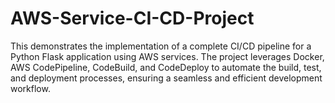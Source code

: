 # AWS-Service-CI-CD-Project
This demonstrates the implementation of a complete CI/CD pipeline for a Python Flask application using AWS services. The project leverages Docker, AWS CodePipeline, CodeBuild, and CodeDeploy to automate the build, test, and deployment processes, ensuring a seamless and efficient development workflow.
